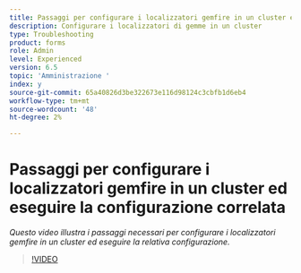 ```yaml
---
title: Passaggi per configurare i localizzatori gemfire in un cluster ed eseguire la configurazione correlata
description: Configurare i localizzatori di gemme in un cluster
type: Troubleshooting
product: forms
role: Admin
level: Experienced
version: 6.5
topic: 'Amministrazione '
index: y
source-git-commit: 65a40826d3be322673e116d98124c3cbfb1d6eb4
workflow-type: tm+mt
source-wordcount: '48'
ht-degree: 2%

---
```



# Passaggi per configurare i localizzatori gemfire in un cluster ed eseguire la configurazione correlata

*Questo video illustra i passaggi necessari per configurare i localizzatori gemfire in un cluster ed eseguire la relativa configurazione.*

>[!VIDEO](https://video.tv.adobe.com/v/335544?quality=9&learn=on)
